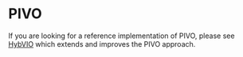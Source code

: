 # PIVO

If you are looking for a reference implementation of PIVO, please see [HybVIO](https://github.com/SpectacularAI/HybVIO) which extends and improves the PIVO approach.
